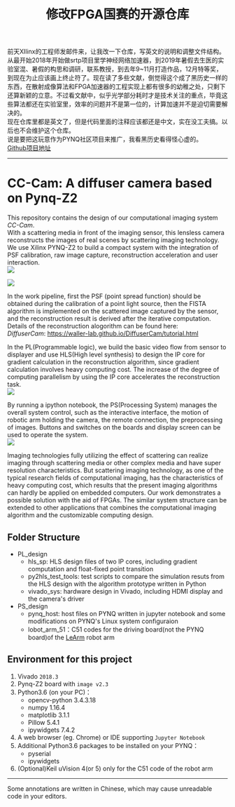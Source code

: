 ﻿---
title: "修改FPGA国赛的开源仓库"
layout: post
categories: MyWorks
tags:
  - FPGA
  - Computational Imaging
---
前天XIlinx的工程师发邮件来，让我改一下仓库，写英文的说明和调整文件结构。  
从最开始2018年开始做srtp项目里学神经网络加速器，到2019年暑假去生医的实验室混、暑假的构思和调研，联系教授，到去年9~11月打造作品，12月特等奖，
到现在为止应该画上终止符了。现在读了多些文献，倒觉得这个成了黑历史一样的东西，在散射成像算法和FPGA加速器的工程实现上都有很多的幼稚之处，只剩下还算新颖的立意。不过看文献中，似乎光学部分耗时才是技术关注的重点，毕竟这些算法都还在实验室里，效率的问题并不是第一位的，计算加速并不是迫切需要解决的。  
现在仓库里都是英文了，但是代码里面的注释应该都还是中文，实在没工夫搞。以后也不会维护这个仓库。  
说是要把这玩意作为PYNQ社区项目来推广，我看黑历史看得怪心虚的。  
[Github项目地址](https://github.com/Springbone/CC-Cam)

---
# CC-Cam: A diffuser camera based on Pynq-Z2

This repository contains the design of our computational imaging system *CC-Cam*.  
With a scattering media in front of the imaging sensor, this lensless camera reconstructs the images of real scenes by scattering imaging technology. We use Xilinx PYNQ-Z2 to build a compact system with the integration of PSF calibration, raw image capture, reconstruction acceleration and user interaction.   
![](https://springbone.github.io/CodeRain/CC_Cam/brief_introduction.png)

<!-- more -->

![](https://springbone.github.io/CodeRain/CC_Cam/camera.png)

In the work pipeline, first the PSF (point spread function) should be obtained during the calibration of a point light source, then the FISTA algorithm is implemented on the scattered image captured by the sensor, and the reconstruction result is derived after the iterative computation.  
Details of the reconstruction alogorithm can be found here:  
*DiffuserCam*: https://waller-lab.github.io/DiffuserCam/tutorial.html

In the PL(Programmable logic), we build the basic video flow from sensor to displayer and  use HLS(High level synthesis) to design the IP core for gradient calculation in the reconstruction algorithm, since gradient calculation involves heavy computing cost. The increase of the degree of computing parallelism by using the IP core accelerates the reconstruction task.  
![](https://springbone.github.io/CodeRain/CC_Cam/schematic_illustration.png)

By running a ipython notebook, the PS(Processing System) manages the overall system control, such as the interactive interface, the motion of robotic arm holding the camera, the remote connection, the preprocessing of images. Buttons and switches on the boards and display screen can be used to operate the system.  
![](https://springbone.github.io/CodeRain/CC_Cam/general_picture.png)

Imaging technologies fully utilizing the effect of scattering can realize imaging through scattering media or other complex media and have super resolution characteristics. But scattering imaging technology, as one of the typical research fields of computational imaging, has the characteristics of heavy computing cost, which results that the present imaging algorithms can hardly be applied on embedded computers. Our work demonstrates a possible solution with the aid of FPGAs. The similar system structure can be extended to other applications that combines the computational imaging algorithm and the customizable computing design.  


## Folder Structure
* PL_design
	+ hls_sp: HLS design files of two IP cores, including gradient computation and float-fixed point transition
	+ py2hls_test_tools: test scripts to compare the simulation resuts from the HLS design with the algorithm prototype written in Python  
	+ vivado_sys: hardware design in Vivado, including HDMI display and the camera's driver
* PS_design
	+ pynq_host: host files on PYNQ written in jupyter notebook  and some modifications on PYNQ's Linux system configuraion
	+ lobot_arm_51：C51 codes for the driving board(not the PYNQ board)of the [LeArm](https://www.lobot-robot.com/p_detail/18.html) robot arm    

## Environment for this project
1. Vivado `2018.3`<br>
2. Pynq-Z2 board with `image v2.3`<br>
3. Python3.6 (on your PC)：<br>
	- opencv-python 3.4.3.18<br>
	- numpy 1.16.4 <br>
	- matplotlib 3.1.1 <br>
	- Pillow 5.4.1<br>
	- ipywidgets 7.4.2<br>
4. A web browser (eg. Chrome) or IDE supporting `Jupyter Notebook`<br>
5. Additional Python3.6 packages to be installed on your PYNQ：<br>
	- pyserial<br>
	- ipywidgets<br>
6. (Optional)Keil uVision 4(or 5) only for the C51 code of the robot arm <br>

---
Some annotations are written in Chinese, which may cause unreadable code in your editors.
